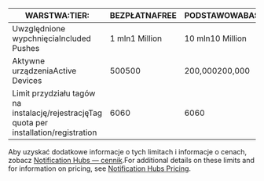 
| <span data-ttu-id="25dec-101">WARSTWA:</span><span class="sxs-lookup"><span data-stu-id="25dec-101">TIER:</span></span> | <span data-ttu-id="25dec-102">BEZPŁATNA</span><span class="sxs-lookup"><span data-stu-id="25dec-102">FREE</span></span> | <span data-ttu-id="25dec-103">PODSTAWOWA</span><span class="sxs-lookup"><span data-stu-id="25dec-103">BASIC</span></span> | <span data-ttu-id="25dec-104">STANDARDOWA</span><span class="sxs-lookup"><span data-stu-id="25dec-104">STANDARD</span></span> |
| --- | --- | --- | --- |
| <span data-ttu-id="25dec-105">Uwzględnione wypchnięcia</span><span class="sxs-lookup"><span data-stu-id="25dec-105">Included Pushes</span></span> |<span data-ttu-id="25dec-106">1 mln</span><span class="sxs-lookup"><span data-stu-id="25dec-106">1 Million</span></span> |<span data-ttu-id="25dec-107">10 mln</span><span class="sxs-lookup"><span data-stu-id="25dec-107">10 Million</span></span> |<span data-ttu-id="25dec-108">10 mln</span><span class="sxs-lookup"><span data-stu-id="25dec-108">10 Million</span></span> |
| <span data-ttu-id="25dec-109">Aktywne urządzenia</span><span class="sxs-lookup"><span data-stu-id="25dec-109">Active Devices</span></span> |<span data-ttu-id="25dec-110">500</span><span class="sxs-lookup"><span data-stu-id="25dec-110">500</span></span> |<span data-ttu-id="25dec-111">200,000</span><span class="sxs-lookup"><span data-stu-id="25dec-111">200,000</span></span> | <span data-ttu-id="25dec-112">10 mln</span><span class="sxs-lookup"><span data-stu-id="25dec-112">10 million</span></span> |
| <span data-ttu-id="25dec-113">Limit przydziału tagów na instalację/rejestrację</span><span class="sxs-lookup"><span data-stu-id="25dec-113">Tag quota per installation/registration</span></span> |<span data-ttu-id="25dec-114">60</span><span class="sxs-lookup"><span data-stu-id="25dec-114">60</span></span> |<span data-ttu-id="25dec-115">60</span><span class="sxs-lookup"><span data-stu-id="25dec-115">60</span></span> |<span data-ttu-id="25dec-116">60</span><span class="sxs-lookup"><span data-stu-id="25dec-116">60</span></span> |

<span data-ttu-id="25dec-117">Aby uzyskać dodatkowe informacje o tych limitach i informacje o cenach, zobacz [Notification Hubs — cennik](https://azure.microsoft.com/pricing/details/notification-hubs/).</span><span class="sxs-lookup"><span data-stu-id="25dec-117">For additional details on these limits and for information on pricing, see [Notification Hubs Pricing](https://azure.microsoft.com/pricing/details/notification-hubs/).</span></span> 

